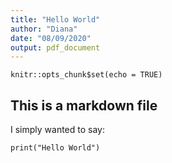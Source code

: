 ```yaml
---
title: "Hello World"
author: "Diana"
date: "08/09/2020"
output: pdf_document
---
```


```{r setup, include=FALSE}
knitr::opts_chunk$set(echo = TRUE)
```

## This is a markdown file

I simply wanted to say: 

```{r}
print("Hello World")
```

